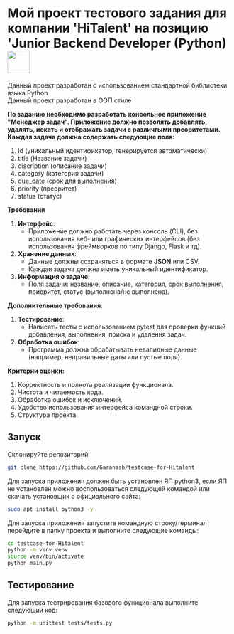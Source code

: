# Мой проект тестового задания для компании 'HiTalent' на позицию 'Junior Backend Developer (Python)<img src="https://img.hhcdn.ru/employer-logo/7054003.png" width="50" height="50">

Данный проект разработан с использованием стандартной библиотеки языка Python  
Данный проект разработан в ООП стиле

**По заданию необходимо разработать консольное приложение "Менеджер задач". Приложение должно позволять
добавлять, удалять, искать и отображать задачи с различгыми преоритетами. Каждая задача должна содержать следующие поля:**

1. id (уникальный идентификатор, генерируется автоматически)
2. title (Название задачи)
3. discription (описание задачи)
4. category (категория задачи)
5. due_date (срок для выполнения)
6. priority (преоритет)
7. status (статус)

**Требования**
1. **Интерфейс**:
   * Приложение должно работать через консоль (CLI), без использования веб- или графических интерфейсов (без использования фреймворков по типу Django, Flask и тд).
2. **Хранение данных**:
   * Данные должны сохраняться в формате **JSON** или CSV.
   * Каждая задача должна иметь уникальный идентификатор.
3. **Информация о задаче**:
   * Поля задачи: название, описание, категория, срок выполнения, приоритет,
статус (выполнена/не выполнена).

**Дополнительные требования**: 
1. **Тестирование**:
   * Написать тесты с использованием pytest для проверки функций добавления, выполнения, поиска и удаления задач.
2. **Обработка ошибок**:
   * Программа должна обрабатывать невалидные данные (например, неправильные даты или пустые поля).

**Критерии оценки:**
1. Корректность и полнота реализации функционала.
2. Чистота и читаемость кода.
3. Обработка ошибок и исключений.
4. Удобство использования интерфейса командной строки.
5. Структура проекта.

## Запуск

Склонируйте репозиторий

```bash
git clone https://github.com/Garanash/testcase-for-Hitalent 
```

Для запуска приложения должен быть установлен ЯП python3, если ЯП не установлен можно воспользоваться следующей командой или скачать установщик с официального сайта:

```bash
sudo apt install python3 -y
```

Для запуска приложения запустите командную строку/терминал  
перейдите в папку проекта и выполните следующие команды:

```bash
cd testcase-for-Hitalent
python -m venv venv
source venv/bin/activate
python main.py
```

## Тестирование

Для запуска тестрирования базового функционала выполните следующий код:

```bash
python -m unittest tests/tests.py
```
